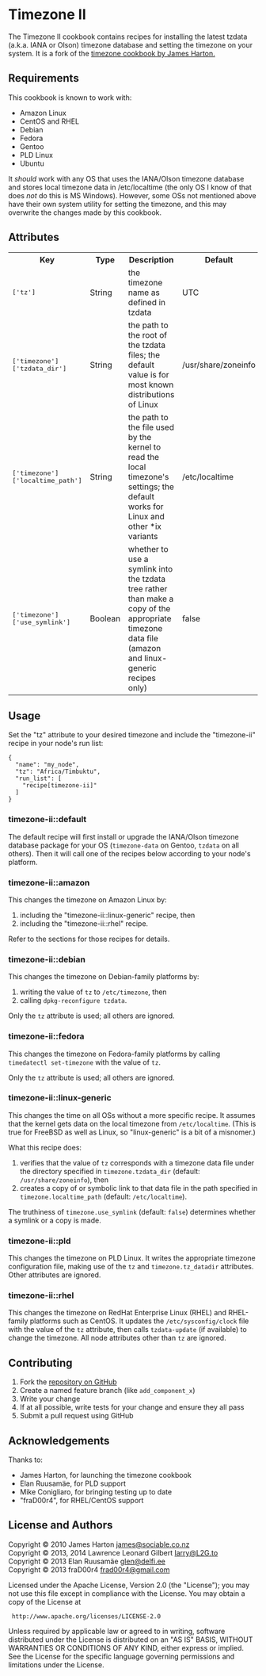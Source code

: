 Timezone II
===========

The Timezone II cookbook contains recipes for installing the latest tzdata
(a.k.a. IANA or Olson) timezone database and setting the timezone on your
system.  It is a fork of the [timezone cookbook by James
Harton.](http://community.opscode.com/cookbooks/timezone)

Requirements
------------

This cookbook is known to work with:

* Amazon Linux
* CentOS and RHEL
* Debian
* Fedora
* Gentoo
* PLD Linux
* Ubuntu

It _should_ work with any OS that uses the IANA/Olson timezone database and
stores local timezone data in /etc/localtime (the only OS I know of that does
_not_ do this is MS Windows).  However, some OSs not mentioned above have their
own system utility for setting the timezone, and this may overwrite the changes
made by this cookbook.

Attributes
----------

<table>
  <tr>
    <th>Key</th>
    <th>Type</th>
    <th>Description</th>
    <th>Default</th>
  </tr>
  <tr>
    <td><tt>['tz']</tt></td>
    <td>String</td>
    <td>the timezone name as defined in tzdata</td>
    <td>UTC</td>
  </tr>
  <tr>
    <td><tt>['timezone']['tzdata_dir']</tt></td>
    <td>String</td>
    <td>the path to the root of the tzdata files; the default value is for
    most known distributions of Linux</td>
    <td>/usr/share/zoneinfo</td>
  </tr>
  <tr>
    <td><tt>['timezone']['localtime_path']</tt></td>
    <td>String</td>
    <td>the path to the file used by the kernel to read the local timezone's
    settings; the default works for Linux and other *ix variants</td>
    <td>/etc/localtime</td>
  </tr>
  <tr>
    <td><tt>['timezone']['use_symlink']</tt></td>
    <td>Boolean</td>
    <td>whether to use a symlink into the tzdata tree rather than make a copy
    of the appropriate timezone data file (amazon and linux-generic recipes
    only)</td>
    <td>false</td>
  </tr>
</table>

Usage
-----

Set the "tz" attribute to your desired timezone and include the "timezone-ii"
recipe in your node's run list:

    {
      "name": "my_node",
      "tz": "Africa/Timbuktu",
      "run_list": [
        "recipe[timezone-ii]"
      ]
    }

### timezone-ii::default

The default recipe will first install or upgrade the IANA/Olson
timezone database package for your OS (`timezone-data` on Gentoo, `tzdata` on
all others). Then it will call one of the recipes below according to your
node's platform.

### timezone-ii::amazon

This changes the timezone on Amazon Linux by:

1. including the "timezone-ii::linux-generic" recipe, then
2. including the "timezone-ii::rhel" recipe.

Refer to the sections for those recipes for details.

### timezone-ii::debian

This changes the timezone on Debian-family platforms by:

1. writing the value of `tz` to `/etc/timezone`, then
2. calling `dpkg-reconfigure tzdata`.

Only the `tz` attribute is used; all others are ignored.

### timezone-ii::fedora

This changes the timezone on Fedora-family platforms by calling `timedatectl
set-timezone` with the value of `tz`.

Only the `tz` attribute is used; all others are ignored.

### timezone-ii::linux-generic

This changes the time on all OSs without a more specific recipe. It assumes that
the kernel gets data on the local timezone from `/etc/localtime`. (This is true
for FreeBSD as well as Linux, so "linux-generic" is a bit of a misnomer.)

What this recipe does:

1. verifies that the value of `tz` corresponds with a timezone data file under
   the directory specified in `timezone.tzdata_dir` (default:
   `/usr/share/zoneinfo`), then
2. creates a copy of or symbolic link to that data file in the path specified in
   `timezone.localtime_path` (default: `/etc/localtime`).

The truthiness of `timezone.use_symlink` (default: `false`) determines whether a
symlink or a copy is made.

### timezone-ii::pld

This changes the timezone on PLD Linux. It writes the appropriate timezone
configuration file, making use of the `tz` and `timezone.tz_datadir` attributes.
Other attributes are ignored.

### timezone-ii::rhel

This changes the timezone on RedHat Enterprise Linux (RHEL) and RHEL-family
platforms such as CentOS.  It updates the `/etc/sysconfig/clock` file with the
value of the `tz` attribute, then calls `tzdata-update` (if available) to
change the timezone.  All node attributes other than `tz` are ignored.

Contributing
------------
1. Fork the [repository on GitHub](https://github.com/L2G/timezone-ii)
2. Create a named feature branch (like `add_component_x`)
3. Write your change
4. If at all possible, write tests for your change and ensure they all pass
5. Submit a pull request using GitHub

Acknowledgements
----------------

Thanks to:

* James Harton, for launching the timezone cookbook
* Elan Ruusamäe, for PLD support
* Mike Conigliaro, for bringing testing up to date
* "fraD00r4", for RHEL/CentOS support


License and Authors
-------------------

Copyright © 2010 James Harton <james@sociable.co.nz>             
Copyright © 2013, 2014 Lawrence Leonard Gilbert <larry@L2G.to>         
Copyright © 2013 Elan Ruusamäe <glen@delfi.ee>                   
Copyright © 2013 fraD00r4 <frad00r4@gmail.com>                   

Licensed under the Apache License, Version 2.0 (the "License"); you may not use
this file except in compliance with the License.  You may obtain a copy of the
License at

     http://www.apache.org/licenses/LICENSE-2.0

Unless required by applicable law or agreed to in writing, software distributed
under the License is distributed on an "AS IS" BASIS, WITHOUT WARRANTIES OR
CONDITIONS OF ANY KIND, either express or implied.  See the License for the
specific language governing permissions and limitations under the License.
